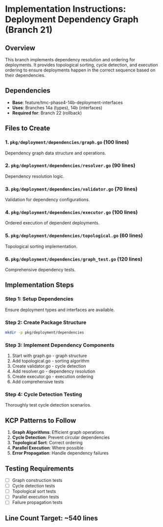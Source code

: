 # Implementation Instructions: Deployment Dependency Graph (Branch 21)

## Overview
This branch implements dependency resolution and ordering for deployments. It provides topological sorting, cycle detection, and execution ordering to ensure deployments happen in the correct sequence based on their dependencies.

## Dependencies
- **Base**: feature/tmc-phase4-14b-deployment-interfaces
- **Uses**: Branches 14a (types), 14b (interfaces)
- **Required for**: Branch 22 (rollback)

## Files to Create

### 1. `pkg/deployment/dependencies/graph.go` (100 lines)
Dependency graph data structure and operations.

### 2. `pkg/deployment/dependencies/resolver.go` (90 lines)
Dependency resolution logic.

### 3. `pkg/deployment/dependencies/validator.go` (70 lines)
Validation for dependency configurations.

### 4. `pkg/deployment/dependencies/executor.go` (100 lines)
Ordered execution of dependent deployments.

### 5. `pkg/deployment/dependencies/topological.go` (60 lines)
Topological sorting implementation.

### 6. `pkg/deployment/dependencies/graph_test.go` (120 lines)
Comprehensive dependency tests.

## Implementation Steps

### Step 1: Setup Dependencies
Ensure deployment types and interfaces are available.

### Step 2: Create Package Structure
```bash
mkdir -p pkg/deployment/dependencies
```

### Step 3: Implement Dependency Components
1. Start with graph.go - graph structure
2. Add topological.go - sorting algorithm
3. Create validator.go - cycle detection
4. Add resolver.go - dependency resolution
5. Create executor.go - execution ordering
6. Add comprehensive tests

### Step 4: Cycle Detection Testing
Thoroughly test cycle detection scenarios.

## KCP Patterns to Follow

1. **Graph Algorithms**: Efficient graph operations
2. **Cycle Detection**: Prevent circular dependencies
3. **Topological Sort**: Correct ordering
4. **Parallel Execution**: Where possible
5. **Error Propagation**: Handle dependency failures

## Testing Requirements

- [ ] Graph construction tests
- [ ] Cycle detection tests
- [ ] Topological sort tests
- [ ] Parallel execution tests
- [ ] Failure propagation tests

## Line Count Target: ~540 lines